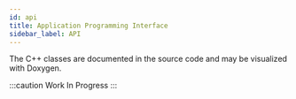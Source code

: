 ```yaml
---
id: api
title: Application Programming Interface
sidebar_label: API
---
```


The C++ classes are documented in the source code and may be visualized with Doxygen.

:::caution Work In Progress
:::
